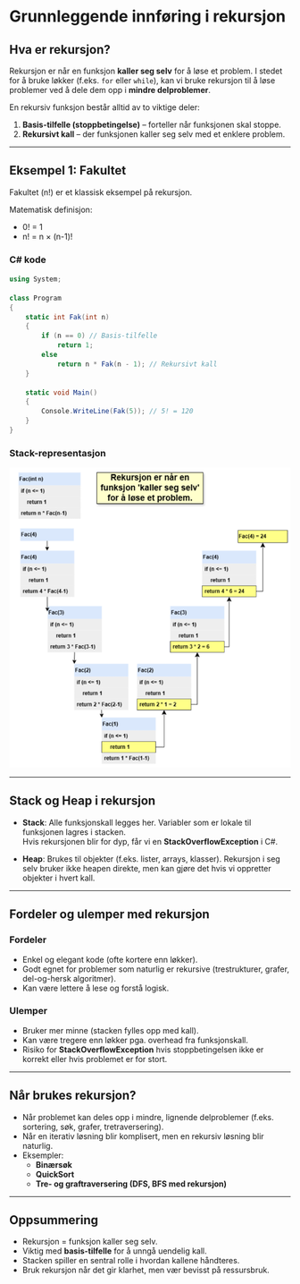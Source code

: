 # Grunnleggende innføring i rekursjon

## Hva er rekursjon?

Rekursjon er når en funksjon **kaller seg selv** for å løse et problem.
I stedet for å bruke løkker (f.eks. `for` eller `while`), kan vi bruke rekursjon til å løse problemer ved å dele dem opp i **mindre delproblemer**.

En rekursiv funksjon består alltid av to viktige deler:

1. **Basis-tilfelle (stoppbetingelse)** – forteller når funksjonen skal stoppe.
2. **Rekursivt kall** – der funksjonen kaller seg selv med et enklere problem.

---

## Eksempel 1: Fakultet

Fakultet (n!) er et klassisk eksempel på rekursjon.

Matematisk definisjon:

- 0! = 1  
- n! = n × (n-1)!

### C# kode

```csharp
using System;

class Program
{
    static int Fak(int n)
    {
        if (n == 0) // Basis-tilfelle
            return 1;
        else
            return n * Fak(n - 1); // Rekursivt kall
    }

    static void Main()
    {
        Console.WriteLine(Fak(5)); // 5! = 120
    }
}
```
<div style="page-break-after:always;"></div>

### **Stack-representasjon**

![1756651320992](image/rekursjon_intro/1756651320992.png)


---
<div style="page-break-after:always;"></div>

## Stack og Heap i rekursjon

- **Stack**: Alle funksjonskall legges her. Variabler som er lokale til funksjonen lagres i stacken.  
  Hvis rekursjonen blir for dyp, får vi en **StackOverflowException** i C#.

- **Heap**: Brukes til objekter (f.eks. lister, arrays, klasser). Rekursjon i seg selv bruker ikke heapen direkte, men kan gjøre det hvis vi oppretter objekter i hvert kall.

---

## Fordeler og ulemper med rekursjon

### Fordeler

- Enkel og elegant kode (ofte kortere enn løkker).
- Godt egnet for problemer som naturlig er rekursive (trestrukturer, grafer, del-og-hersk algoritmer).  
- Kan være lettere å lese og forstå logisk.

### Ulemper

- Bruker mer minne (stacken fylles opp med kall).
- Kan være tregere enn løkker pga. overhead fra funksjonskall.
- Risiko for **StackOverflowException** hvis stoppbetingelsen ikke er korrekt eller hvis problemet er for stort.

---

## Når brukes rekursjon?

- Når problemet kan deles opp i mindre, lignende delproblemer (f.eks. sortering, søk, grafer, tretraversering).  
- Når en iterativ løsning blir komplisert, men en rekursiv løsning blir naturlig.  
- Eksempler:  
  - **Binærsøk**
  - **QuickSort**
  - **Tre- og graftraversering (DFS, BFS med rekursjon)**

---

## Oppsummering

- Rekursjon = funksjon kaller seg selv.
- Viktig med **basis-tilfelle** for å unngå uendelig kall.  
- Stacken spiller en sentral rolle i hvordan kallene håndteres.  
- Bruk rekursjon når det gir klarhet, men vær bevisst på ressursbruk.
